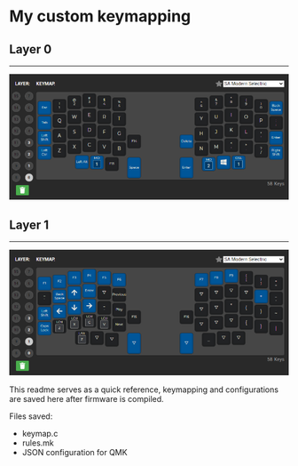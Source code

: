 # My custom keymapping

## Layer 0

---

![](./layer0.png)

## Layer 1

---

![](./layer1.png)

This readme serves as a quick reference, keymapping and configurations are saved here after firmware is compiled.

Files saved:

- keymap.c
- rules.mk
- JSON configuration for QMK
